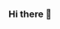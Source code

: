 ### Hi there 👋

<!--
**Aja-buchi/Aja-buchi** is a ✨ _special_ ✨ repository because its `README.md` (this file) appears on your GitHub profile.

Here are some ideas to get you started:

- 🔭 Know this learning is a continous process, it never ends.
- 🌱 I’m currently learning ...
- 👯 I’m looking to collaborate on open sources
- 🤔 I’m looking for help with ...
- 💬 Ask me about.. uhhmm, practically anything. you may get lucky
- 📫 How to reach me: onyebuchiaja@gmail.com
- ⚡ I am sporty and Jiggy
-->

